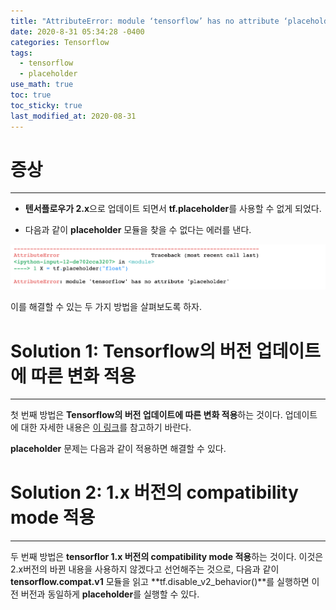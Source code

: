 ```yaml
---
title: "AttributeError: module ‘tensorflow’ has no attribute ‘placeholder' 해결 방법"
date: 2020-8-31 05:34:28 -0400
categories: Tensorflow
tags:
  - tensorflow 
  - placeholder
use_math: true
toc: true
toc_sticky: true
last_modified_at: 2020-08-31
---
```


# 증상 
---------------------------------------

* **텐서플로우가 2.x**으로 업데이트 되면서 **tf.placeholder**를 사용할 수 없게 되었다. 

<script src="https://gist.github.com/gimoonnam/116dae24c5d91a128b36ffb85aa28701.js"></script>

* 다음과 같이 **placeholder** 모듈을 찾을 수 없다는 에러를 낸다. 

<img src="/assets/images/tf_placeholder_error.png" width="800px" >


이를 해결할 수 있는 두 가지 방법을 살펴보도록 하자. 

   

    

# Solution 1: Tensorflow의 버전 업데이트에 따른 변화 적용 
---------------------------------------

첫 번째 방법은 **Tensorflow의 버전 업데이트에 따른 변화 적용**하는 것이다. 업데이트에 대한 자세한 내용은 [이 링크](https://www.tensorflow.org/guide/migrate)를 참고하기 바란다. 

**placeholder** 문제는 다음과 같이 적용하면 해결할 수 있다. 

<script src="https://gist.github.com/gimoonnam/224fdfa50c17e29d9fcae4dd6757626a.js"></script>




   
   
   



# Solution 2: 1.x 버전의 compatibility mode 적용 
---------------------------------------

두 번째 방법은 **tensorflor 1.x 버전의 compatibility mode 적용**하는 것이다. 이것은 2.x버전의 바뀐 내용을 사용하지 않겠다고 선언해주는 것으로, 
다음과 같이 **tensorflow.compat.v1** 모듈을 읽고 **tf.disable_v2_behavior()**를 실행하면 이전 버전과 동일하게 **placeholder**를 실행할 수 있다. 

<script src="https://gist.github.com/gimoonnam/3b057a0a2ad8fcdc698509e56e055ead.js"></script>


